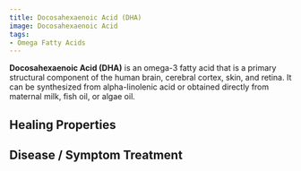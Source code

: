 ```yaml
---
title: Docosahexaenoic Acid (DHA)
image: Docosahexaenoic Acid
tags:
- Omega Fatty Acids
---
```

**Docosahexaenoic Acid (DHA)** is an omega-3 fatty acid that is a primary structural component of the human brain, cerebral cortex, skin, and retina. It can be synthesized from alpha-linolenic acid or obtained directly from maternal milk, fish oil, or algae oil.

## Healing Properties

## Disease / Symptom Treatment

[^1]: **Study Type:** Animal Study, Commentary, Human Study: In Vitro - In Vivo - In Silico, Human: Case Report, Meta Analysis, Review<br>**Title:** <br>**Author(s):**  <br>**Institution(s):** <br>**Publication:** <i> </i><br>**Date:** <br>**Abstract:** <i> </i><br>**Link:** [Source]()<br>**Citations:**